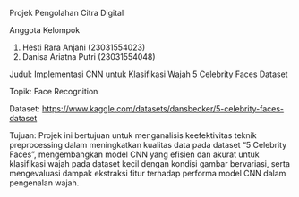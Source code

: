 Projek Pengolahan Citra Digital

Anggota Kelompok
1. Hesti Rara Anjani (23031554023)
2. Danisa Ariatna Putri (23031554048)

Judul: Implementasi CNN untuk Klasifikasi Wajah 5 Celebrity Faces Dataset

Topik: Face Recognition

Dataset: https://www.kaggle.com/datasets/dansbecker/5-celebrity-faces-dataset

Tujuan: Projek ini bertujuan untuk menganalisis keefektivitas teknik preprocessing dalam meningkatkan kualitas data pada dataset “5 Celebrity Faces”, mengembangkan model CNN yang efisien dan akurat untuk klasifikasi wajah pada dataset kecil dengan kondisi gambar bervariasi, serta mengevaluasi dampak ekstraksi fitur terhadap performa model CNN dalam pengenalan wajah.
